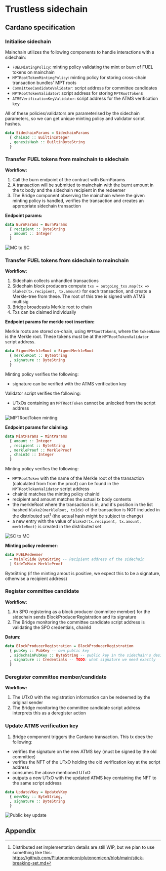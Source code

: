 # Trustless sidechain

## Cardano specification

### Initialise sidechain

Mainchain utilizes the following components to handle interactions with a sidechain:

- `FUELMintingPolicy`: minting policy validating the mint or burn of FUEL tokens on mainchain
- `MPTRootTokenMintingPolicy`: minting policy for storing cross-chain transaction bundles' MPT roots
- `CommitteeCandidateValidator`: script address for committee candidates
- `MPTRootTokenValidator`: script address for storing `MPTRootToken`s
- `ATMSVerificationKeyValidator`: script address for the ATMS verification key

All of these policies/validators are parameterised by the sidechain parameters, so we can get unique minting policy and validator script hashes.

```haskell
data SidechainParams = SidechainParams
  { chainId :: BuiltinInteger
  , genesisHash :: BuiltinByteString
  }
```

### Transfer FUEL tokens from mainchain to sidechain

**Workflow:**

1. Call the burn endpoint of the contract with BurnParams
2. A transaction will be submitted to mainchain with the burnt amount in the tx body and the sidechain recipient in the redeemer
3. The Bridge component observing the mainchain where the given minting policy is handled, verifies the transaction and creates an appropriate sidechain transaction

**Endpoint params:**

```haskell
data BurnParams = BurnParams
  { recipient :: ByteString
  , amount :: Integer
  }
```

![MC to SC](MC-SC.svg)

### Transfer FUEL tokens from sidechain to mainchain

**Workflow:**

1. Sidechain collects unhandled transactions
2. Sidechain block producers compute `txs = outgoing_txs.map(tx => blake2(tx.recipient, tx.amount)` for each transaction, and create a Merkle-tree from these. The root of this tree is signed with ATMS multisig
3. Bridge broadcasts Merkle root to chain
4. Txs can be claimed individually

**Endpoint params for merkle root insertion:**

Merkle roots are stored on-chain, using `MPTRootToken`s, where the `tokenName` is the Merkle root. These tokens must be at the `MPTRootTokenValidator` script address.

```haskell
data SignedMerkleRoot = SignedMerkleRoot
  { merkleRoot :: ByteString
  , signature :: ByteString
  }
```

Minting policy verifies the following:

- signature can be verified with the ATMS verification key

Validator script verifies the following:

- UTxOs containing an `MPTRootToken` cannot be unlocked from the script address

![MPTRootToken minting](MPTRoot.svg)

**Endpoint params for claiming:**

```haskell
data MintParams = MintParams
  { amount :: Integer
  , recipient :: ByteString
  , merkleProof :: MerkleProof
  , chainId :: Integer
  }
```

Minting policy verifies the following:

- `MPTRootToken` with the name of the Merkle root of the transaction (calculated from from the proof) can be found in the `MPTRootTokenValidator` script address
- chainId matches the minting policy chainId
- recipient and amount matches the actual tx body contents
- the merkleRoot where the transaction is in, and it's position in the list hashed `blake2(merkleRoot, txIdx)` of the transaction is NOT included in the distributed set[^1] (the actual hash might be subject to change)
- a new entry with the value of `blake2(tx.recipient, tx.amount, merkleRoot)` is created in the distributed set

![SC to MC](SC-MC.svg)

**Minting policy redeemer:**

```haskell
data FUELRedeemer
  = MainToSide ByteString -- Recipient address of the sidechain
  | SideToMain MerkleProof
```

ByteString (if the minting amout is positive, we expect this to be a signature, otherwise a recipient address)

### Register committee candidate

**Workflow:**

1. An SPO registering as a block producer (commitee member) for the sidechain sends BlockProducerRegistration and its signature
2. The Bridge monitoring the committee candidate script address is validating the SPO credentials, chainId

**Datum:**

```haskell
data BlockProducerRegistration = BlockProducerRegistration
  { pubKey :: PubKey -- own public key
  , sidechainPubKey :: ByteString -- public key in the sidechain's desired format
  , signature :: Credentials -- TODO: what signature we need exactly
  }
```

### Deregister committee member/candidate

**Workflow:**

1. The UTxO with the registration information can be redeemed by the original sender
2. The Bridge monitoring the committee candidate script address interprets this as a deregister action

### Update ATMS verification key

1. Bridge component triggers the Cardano transaction. This tx does the following:

- verifies the signature on the new ATMS key (must be signed by the old committee)
- verifies the NFT of the UTxO holding the old verification key at the script address
- consumes the above mentioned UTxO
- outputs a new UTxO with the updated ATMS key containing the NFT to the same script address

```haskell
data UpdateVKey = UpdateVKey
  { newVKey :: ByteString,
  , signature :: ByteString
  }
```

![Public key update](pubkeyupdate.svg)

## Appendix

[^1]: Distributed set implementation details are still WIP, but we plan to use something like this: https://github.com/Plutonomicon/plutonomicon/blob/main/stick-breaking-set.md

